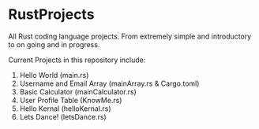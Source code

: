 # RustProjects
All Rust coding language projects. From extremely simple and introductory to on going and in progress.

Current Projects in this repository include:
1) Hello World (main.rs)
2) Username and Email Array (mainArray.rs & Cargo.toml)
3) Basic Calculator (mainCalculator.rs)
4) User Profile Table (KnowMe.rs)
5) Hello Kernal (helloKernal.rs)
6) Lets Dance! (letsDance.rs)
